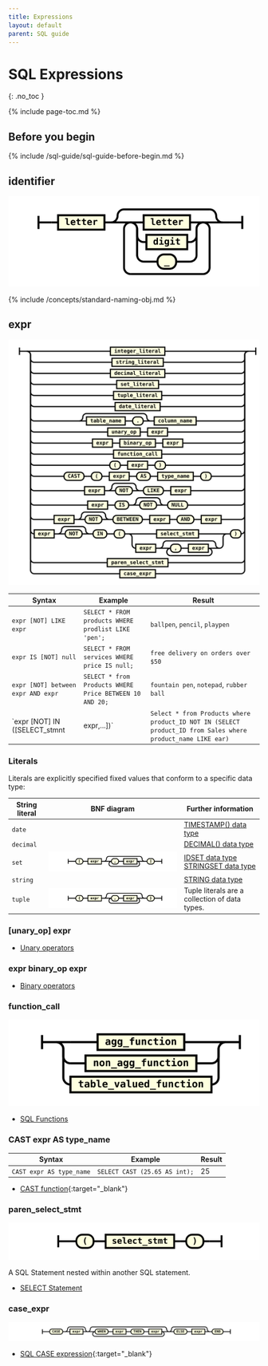 ```yaml
---
title: Expressions
layout: default
parent: SQL guide
---
```


# SQL Expressions
{: .no_toc }

{% include page-toc.md %}

## Before you begin

{% include /sql-guide/sql-guide-before-begin.md %}

## identifier
![expr](/assets/images/sql-guide/identifier.svg)

{% include /concepts/standard-naming-obj.md %}

## expr

![expr](/assets/images/sql-guide/expr.svg)

| Syntax | Example | Result |
|---|---|---|
| `expr [NOT] LIKE expr` | `SELECT * FROM products WHERE prodlist LIKE 'pen';` | `ballpen`, `pencil`, `playpen` |
| `expr IS [NOT] null` | `SELECT * FROM services WHERE price IS null;` | `free delivery on orders over $50` |
| `expr [NOT] between expr AND expr` | `SELECT * from Products WHERE Price BETWEEN 10 AND 20;` | `fountain pen`, `notepad`, `rubber ball` |
| `expr [NOT] IN ([SELECT_stmnt | expr,...])` | `Select * from Products where product_ID NOT IN (SELECT product_ID from Sales where product_name LIKE ear)` | `gold-plated earplugs` |

### Literals

Literals are explicitly specified fixed values that conform to a specific data type:

| String literal | BNF diagram | Further information |
|---|---|---|
| `date` |  | [TIMESTAMP() data type](/docs/sql-guide/data-types/data-type-timestamp) |
| `decimal` |  | [DECIMAL() data type](/docs/sql-guide/data-types/data-type-decimal)
| `set` | ![expr](/assets/images/sql-guide/set_literal.svg) | [IDSET data type](/docs/sql-guide/data-types/data-type-idset)<br/>[STRINGSET data type](/docs/sql-guide/data-types/data-type-stringset) |
| `string` |  | [STRING data type](/docs/sql-guide/data-types/data-type-string) |
| `tuple` | ![expr](/assets/images/sql-guide/tuple_literal.svg) | Tuple literals are a collection of data types. |

### [unary_op] expr

* [Unary operators](/docs/sql-guide/operators/operators-home/#unary_op)

### expr binary_op expr

* [Binary operators](/docs/sql-guide/operators/operators-home/#binary_op)

### function_call

![expr](/assets/images/sql-guide/function_call.svg)

* [SQL Functions](/docs/sql-guide/functions/functions-home)

### CAST expr AS type_name

| Syntax | Example | Result |
|---|---|---|
| `CAST expr AS type_name` | `SELECT CAST (25.65 AS int);` | 25 |

* [CAST function](https://www.w3schools.com/sql/func_sqlserver_cast.asp){:target="_blank"}

### paren_select_stmt
![expr](/assets/images/sql-guide/paren_select_stmt.svg)

A SQL Statement nested within another SQL statement.

* [SELECT Statement](/docs/sql-guide/statements/statement-select)

### case_expr
![expr](/assets/images/sql-guide/case_expr.svg)

* [SQL CASE expression](https://www.w3schools.com/sql/sql_case.asp){:target="_blank"}
